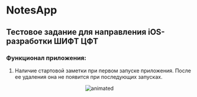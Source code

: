 # NotesApp
## Тестовое задание для направления iOS-разработки ШИФТ ЦФТ

### Функционал приложения:
1. Наличие стартовой заметки при первом запуске приложения. После ее удаления она не появится при последующих запусках.
<p align="center">
  <img src="[demo.gif](https://github.com/ivan-v-ivanov/NotesApp/blob/main/content/first%20note.gif)" alt="animated" />
</p>
